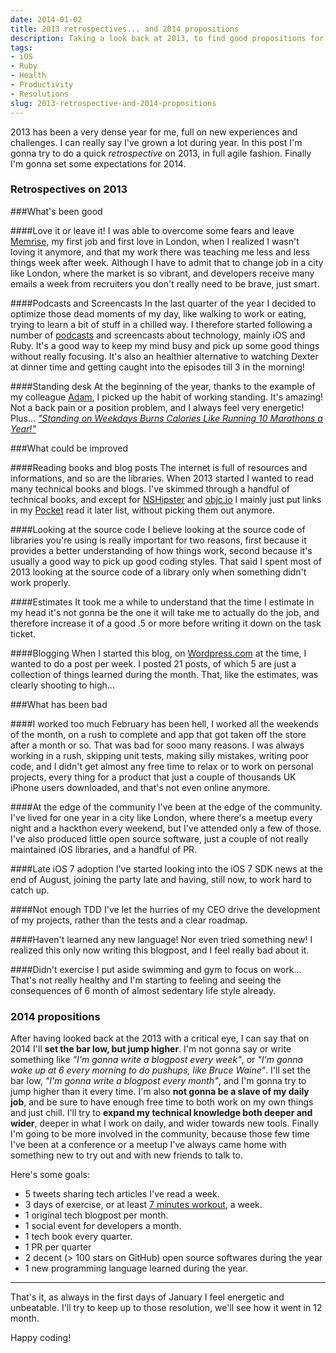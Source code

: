 ```yaml
---
date: 2014-01-02
title: 2013 retrospectives... and 2014 propositions
description: Taking a look back at 2013, to find good propositions for 2014
tags:
- iOS
- Ruby
- Health
- Productivity
- Resolutions
slug: 2013-retrospective-and-2014-propositions
---
```


2013 has been a very dense year for me, full on new experiences and challenges. I can really say I've grown a lot during year. In this post I'm gonna try to do a quick *retrospective* on 2013, in full agile fashion. Finally I'm gonna set some expectations for 2014.

### Retrospectives on 2013

###What's been good

####Love it or leave it!
I was able to overcome some fears and leave [Memrise](http://memrise.com), my first job and first love in London, when I realized I wasn't loving it anymore, and that my work there was teaching me less and less things week after week. Although I have to admit that to change job in a city like London, where the market is so vibrant, and developers receive many emails a week from recruiters you don't really need to be brave, just smart.

####Podcasts and Screencasts
In the last quarter of the year I decided to optimize those dead moments of my day, like walking to work or eating, trying to learn a bit of stuff in a chilled way. I therefore started following a number of [podcasts](http://www.mokacoding.com/2013/11/20/podcasts.html) and screencasts about technology, mainly iOS and Ruby. It's a good way to keep my mind busy and pick up some good things without really focusing. It's also an healthier alternative to watching Dexter at dinner time and getting caught into the episodes till 3 in the morning!

####Standing desk
At the beginning of the year, thanks to the example of my colleague [Adam](http://adamj.eu), I picked up the habit of working standing. It's amazing! Not a back pain or a position problem, and I always feel very energetic! Plus... [_"Standing on Weekdays Burns Calories Like Running 10 Marathons a Year!"_](http://lifehacker.com/standing-for-3-hours-a-day-on-weekdays-is-like-running-1447078889)

###What could be improved

####Reading books and blog posts
The internet is full of resources and informations, and so are the libraries. When 2013 started I wanted to read many technical books and blogs. I've skimmed through a handful of technical books, and except for [NSHipster](http://nshipster.com/) and [objc.io](http://objc.io) I mainly just put links in my [Pocket](http://getpocket.com) read it later list, without picking them out anymore.

####Looking at the source code
I believe looking at the source code of libraries you're using is really important for two reasons, first because it provides a better understanding of how things work, second because it's usually a good way to pick up good coding styles. That said I spent most of 2013 looking at the source code of a library only when something didn't work properly.

####Estimates
It took me a while to understand that the time I estimate in my head it's not gonna be the one it will take me to actually do the job, and therefore increase it of a good .5 or more before writing it down on the task ticket.

####Blogging
When I started this blog, on [Wordpress.com](http://amokafullofstuff.wordpress.com/) at the time, I wanted to do a post per week. I posted 21 posts, of which 5 are just a collection of things learned during the month. That, like the estimates, was clearly shooting to high...

###What has been bad

####I worked too much
February has been hell, I worked all the weekends of the month, on a rush to complete and app that got taken off the store after a month or so. That was bad for sooo many reasons. I was always working in a rush, skipping unit tests, making silly mistakes, writing poor code, and I didn't get almost any free time to relax or to work on personal projects, every thing for a product that just a couple of thousands UK iPhone users downloaded, and that's not even online anymore.

####At the edge of the community
I've been at the edge of the community. I've lived for one year in a city like London, where there's a meetup every night and a hackthon every weekend, but I've attended only a few of those. I've also produced little open source software, just a couple of not really maintained iOS libraries, and a handful of PR.

####Late iOS 7 adoption
I've started looking into the iOS 7 SDK news at the end of August, joining the party late and having, still now, to work hard to catch up.

####Not enough TDD
I've let the hurries of my CEO drive the development of my projects, rather than the tests and a clear roadmap.

####Haven't learned any new language!
Nor even tried something new! I realized this only now writing this blogpost, and I feel really bad about it.

####Didn't exercise
I put aside swimming and gym to focus on work... That's not really healthy and I'm starting to feeling and seeing the consequences of 6 month of almost sedentary life style already.

### 2014 propositions

After having looked back at the 2013 with a critical eye, I can say that on 2014 I'll **set the bar low, but jump higher**. I'm not gonna say or write something like _"I'm gonna write a blogpost every week"_, or _"I'm gonna wake up at 6 every morning to do pushups, like Bruce Waine"_. I'll set the bar low, _"I'm gonna write a blogpost every month"_, and I'm gonna try to jump higher than it every time. I'm also **not gonna be a slave of my daily job**, and be sure to have enough free time to both work on my own things and just chill. I'll try to **expand my technical knowledge both deeper and wider**, deeper in what I work on daily, and wider towards new tools. Finally I'm going to be more involved in the community, because those few time I've been at a conference or a meetup I've always came home with something new to try out and with new friends to talk to.

Here's some goals:

* 5 tweets sharing tech articles I've read a week.
* 3 days of exercise, or at least [7 minutes workout](http://well.blogs.nytimes.com/2013/05/09/the-scientific-7-minute-workout/?_r=0), a week.
* 1 original tech blogpost per month.
* 1 social event for developers a month.
* 1 tech book every quarter.
* 1 PR per quarter
* 2 decent (> 100 stars on GitHub) open source softwares during the year
* 1 new programming language learned during the year.

---

That's it, as always in the first days of January I feel energetic and unbeatable. I'll try to keep up to those resolution, we'll see how it went in 12 month.

Happy coding!